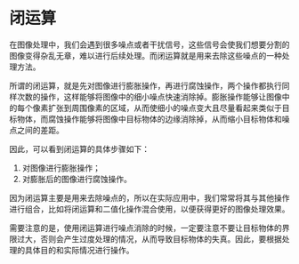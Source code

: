# 闭运算

在图像处理中，我们会遇到很多噪点或者干扰信号，这些信号会使我们想要分割的图像变得杂乱无章，难以进行后续处理。而闭运算就是用来去除这些噪点的一种处理方法。

所谓的闭运算，就是先对图像进行膨胀操作，再进行腐蚀操作，两个操作都执行同样次数的操作，这样能够将图像中的细小噪点快速消除掉。膨胀操作能够让图像中的每个像素扩张到周围像素的区域，从而使细小的噪点变大且尽量看起来类似于目标物体，而腐蚀操作能够将图像中目标物体的边缘消除掉，从而缩小目标物体和噪点之间的差距。

因此，可以看到闭运算的具体步骤如下：

1. 对图像进行膨胀操作；
2. 对膨胀后的图像进行腐蚀操作。

因为闭运算主要是用来去除噪点的，所以在实际应用中，我们常常将其与其他操作进行组合，比如将闭运算和二值化操作混合使用，以便获得更好的图像处理效果。

需要注意的是，使用闭运算进行噪点消除的时候，一定要注意不要让目标物体的界限过大，否则会产生过度处理的情况，从而导致目标物体的失真。因此，要根据处理的具体目的和实际情况进行操作。
